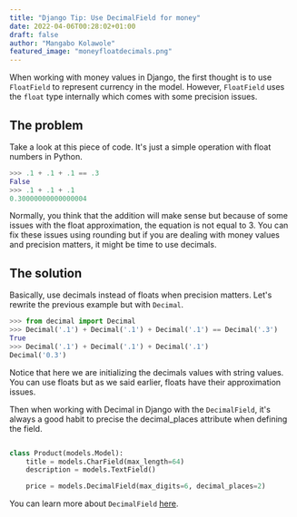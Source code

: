 ```yaml
---
title: "Django Tip: Use DecimalField for money"
date: 2022-04-06T00:28:02+01:00
draft: false
author: "Mangabo Kolawole"
featured_image: "moneyfloatdecimals.png"
---
```


When working with money values in Django, the first thought is to use `FloatField` to represent currency in the model. However, `FloatField` uses the `float` type internally which comes with some precision issues. 

## The problem

Take a look at this piece of code. It's just a simple operation with float numbers in Python.

```python
>>> .1 + .1 + .1 == .3
False
>>> .1 + .1 + .1
0.30000000000000004
```
Normally, you think that the addition will make sense but because of some issues with the float approximation, the equation is not equal to 3.
You can fix these issues using rounding but if you are dealing with money values and precision matters, it might be time to use decimals.

## The solution

Basically, use decimals instead of floats when precision matters. Let's rewrite the previous example but with `Decimal`.
```python
>>> from decimal import Decimal
>>> Decimal('.1') + Decimal('.1') + Decimal('.1') == Decimal('.3')
True
>>> Decimal('.1') + Decimal('.1') + Decimal('.1')
Decimal('0.3')
```
Notice that here we are initializing the decimals values with string values. You can use floats but as we said earlier, floats have their approximation issues. 

Then when working with Decimal in Django with the `DecimalField`, it's always a good habit to precise the decimal_places attribute when defining the field.
```python

class Product(models.Model):
    title = models.CharField(max_length=64)
    description = models.TextField()

    price = models.DecimalField(max_digits=6, decimal_places=2)
```

You can learn more about `DecimalField` [here](https://docs.djangoproject.com/fr/4.0/ref/models/fields/#decimalfield).
